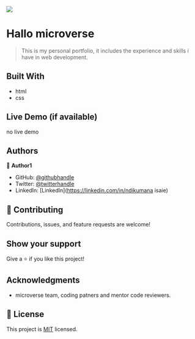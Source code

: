 ![](https://img.shields.io/badge/Microverse-blueviolet)

# Hallo microverse

> This is my personal portfolio, it includes the experience and skills i have
in web development.


## Built With

- html 
- css

## Live Demo (if available)

no live demo

## Authors

👤 **Author1**

- GitHub: [@githubhandle](https://github.com/ndikumanaisaie)
- Twitter: [@twitterhandle](https://twitter.com/Ndikumana)
- LinkedIn: [LinkedIn](https://linkedin.com/in/ndikumana isaie)



## 🤝 Contributing

Contributions, issues, and feature requests are welcome!


## Show your support

Give a ⭐️ if you like this project!

## Acknowledgments

- microverse team, coding patners and mentor code reviewers.


## 📝 License

This project is [MIT](./MIT.md) licensed.

